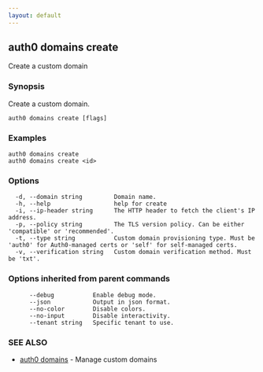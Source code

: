 ```yaml
---
layout: default
---
```

## auth0 domains create

Create a custom domain

### Synopsis

Create a custom domain.

```
auth0 domains create [flags]
```

### Examples

```
auth0 domains create 
auth0 domains create <id>
```

### Options

```
  -d, --domain string         Domain name.
  -h, --help                  help for create
  -i, --ip-header string      The HTTP header to fetch the client's IP address.
  -p, --policy string         The TLS version policy. Can be either 'compatible' or 'recommended'.
  -t, --type string           Custom domain provisioning type. Must be 'auth0' for Auth0-managed certs or 'self' for self-managed certs.
  -v, --verification string   Custom domain verification method. Must be 'txt'.
```

### Options inherited from parent commands

```
      --debug           Enable debug mode.
      --json            Output in json format.
      --no-color        Disable colors.
      --no-input        Disable interactivity.
      --tenant string   Specific tenant to use.
```

### SEE ALSO

* [auth0 domains](auth0_domains.md)	 - Manage custom domains

